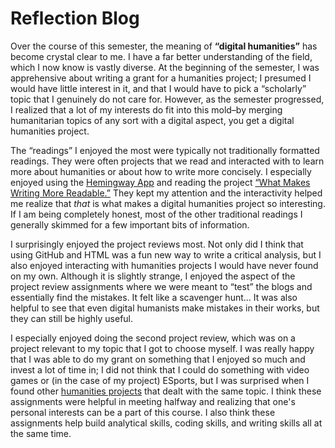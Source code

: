 # Reflection Blog

Over the course of this semester, the meaning of **“digital humanities”** has become crystal clear to me. I have a far better understanding of the field, which I now know is vastly diverse. At the beginning of the semester, I was apprehensive about writing a grant for a humanities project; I presumed I would have little interest in it, and that I would have to pick a “scholarly” topic that I genuinely do not care for. However, as the semester progressed, I realized that a lot of my interests do fit into this mold–by merging humanitarian topics of any sort with a digital aspect, you get a digital humanities project. 

The “readings” I enjoyed the most were typically not traditionally formatted readings. They were often projects that we read and interacted with to learn more about humanities or about how to write more concisely. I especially enjoyed using the [Hemingway App](https://hemingwayapp.com/) and reading the project [“What Makes Writing More Readable.”](https://pudding.cool/2022/02/plain/) They kept my attention and the interactivity helped me realize that *that* is what makes a digital humanities project so interesting. If I am being completely honest, most of the other traditional readings I generally skimmed for a few important bits of information. 

I surprisingly enjoyed the project reviews most. Not only did I think that using GitHub and HTML was a fun new way to write a critical analysis, but I also enjoyed interacting with humanities projects I would have never found on my own. Although it is slightly strange, I enjoyed the aspect of the project review assignments where we were meant to “test” the blogs and essentially find the mistakes. It felt like a scavenger hunt… It was also helpful to see that even digital humanists make mistakes in their works, but they can still be highly useful. 

I especially enjoyed doing the second project review, which was on a project relevant to my topic that I got to choose myself. I was really happy that I was able to do my grant on something that I enjoyed so much and invest a lot of time in; I did not think that I could do something with video games or (in the case of my project) ESports, but I was surprised when I found other [humanities projects](https://joeyilluzzi.github.io/) that dealt with the same topic. I think these assignments were helpful in meeting halfway and realizing that one's personal interests can be a part of this course. I also think these assignments help build analytical skills, coding skills, and writing skills all at the same time. 
